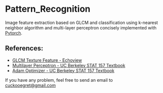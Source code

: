# Pattern_Recognition
Image feature extraction based on GLCM and classification using  k-nearest neighbor algorithm and multi-layer perceptron concisely implemented with [Pytorch](https://pytorch.org/).

## References:
* [GLCM Texture Feature - Echoview](https://support.echoview.com/WebHelp/Windows_and_Dialog_Boxes/Dialog_Boxes/Variable_properties_dialog_box/Operator_pages/GLCM_Texture_Features.htm)
* [Multilayer Perceptron - UC Berkeley STAT 157 Textbook](http://d2l.ai/chapter_multilayer-perceptrons/mlp.html)
* [Adam Optimizer - UC Berkeley STAT 157 Textbook](http://d2l.ai/chapter_optimization/adam.html)

If you have any problem, feel free to send an email to cuckooegret@gmail.com

